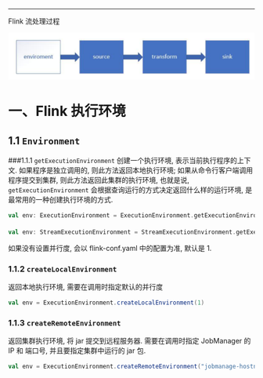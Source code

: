


---

Flink 流处理过程

![Flink运行流程图](../../img/flink/Source(1)/Flink运行流程图.png)


# 一、Flink 执行环境
## 1.1 `Environment`
###1.1.1 `getExecutionEnvironment`
  创建一个执行环境, 表示当前执行程序的上下文. 如果程序是独立调用的, 则此方法返回本地执行环境; 如果从命令行客户端调用程序提交到集群, 则此方法返回此集群的执行环境, 也就是说, `getExecutionEnvironment` 会根据查询运行的方式决定返回什么样的运行环境, 是最常用的一种创建执行环境的方式.
  
```scala
val env: ExecutionEnvironment = ExecutionEnvironment.getExecutionEnvironment

val env: StreamExecutionEnvironment = StreamExecutionEnvironment.getExecutionEnvironment
```

如果没有设置并行度, 会以 flink-conf.yaml 中的配置为准, 默认是 1.

### 1.1.2 `createLocalEnvironment`
  返回本地执行环境, 需要在调用时指定默认的并行度
```scala
val env = ExecutionEnvironment.createLocalEnvironment(1)
```

### 1.1.3 `createRemoteEnvironment`
  返回集群执行环境, 将 jar 提交到远程服务器. 需要在调用时指定 JobManager 的 IP 和 端口号, 并且要指定集群中运行的 jar 包.
```scala
val env = ExecutionEnvironment.createRemoteEnvironment("jobmanage-hostname", 6123,"YOURPATH//wordcount.jar")
```